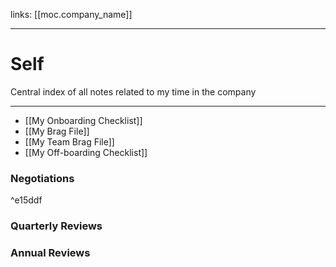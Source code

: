 links: [[moc.company_name]]

---
# Self
Central index of all notes related to my time in the company

---
- [[My Onboarding Checklist]]
- [[My Brag File]]
- [[My Team Brag File]]
- [[My Off-boarding Checklist]]

### Negotiations

^e15ddf

### Quarterly Reviews


### Annual Reviews